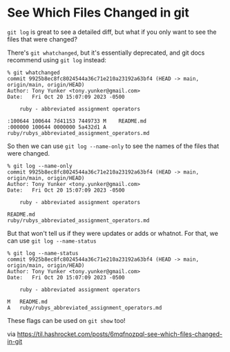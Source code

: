 # See Which Files Changed in git

`git log` is great to see a detailed diff, but what if you only want to see the files that were changed? 

There's `git whatchanged`, but it's essentially deprecated, and git docs recommend using `git log` instead:

```
% git whatchanged
commit 9925b8ec8fc8024544a36c71e210a23192a63bf4 (HEAD -> main, origin/main, origin/HEAD)
Author: Tony Yunker <tony.yunker@gmail.com>
Date:   Fri Oct 20 15:07:09 2023 -0500

    ruby - abbreviated assignment operators

:100644 100644 7d41153 7449733 M    README.md
:000000 100644 0000000 5a432d1 A    ruby/rubys_abbreviated_assignment_operators.md

```

So then we can use `git log --name-only` to see the names of the files that were changed.

```
% git log --name-only
commit 9925b8ec8fc8024544a36c71e210a23192a63bf4 (HEAD -> main, origin/main, origin/HEAD)
Author: Tony Yunker <tony.yunker@gmail.com>
Date:   Fri Oct 20 15:07:09 2023 -0500

    ruby - abbreviated assignment operators

README.md
ruby/rubys_abbreviated_assignment_operators.md
```

But that won't tell us if they were updates or adds or whatnot. For that, we can use `git log --name-status`

```
% git log --name-status
commit 9925b8ec8fc8024544a36c71e210a23192a63bf4 (HEAD -> main, origin/main, origin/HEAD)
Author: Tony Yunker <tony.yunker@gmail.com>
Date:   Fri Oct 20 15:07:09 2023 -0500

    ruby - abbreviated assignment operators

M   README.md
A   ruby/rubys_abbreviated_assignment_operators.md
```

These flags can be used on `git show` too!

via https://til.hashrocket.com/posts/6mqfnozpql-see-which-files-changed-in-git
